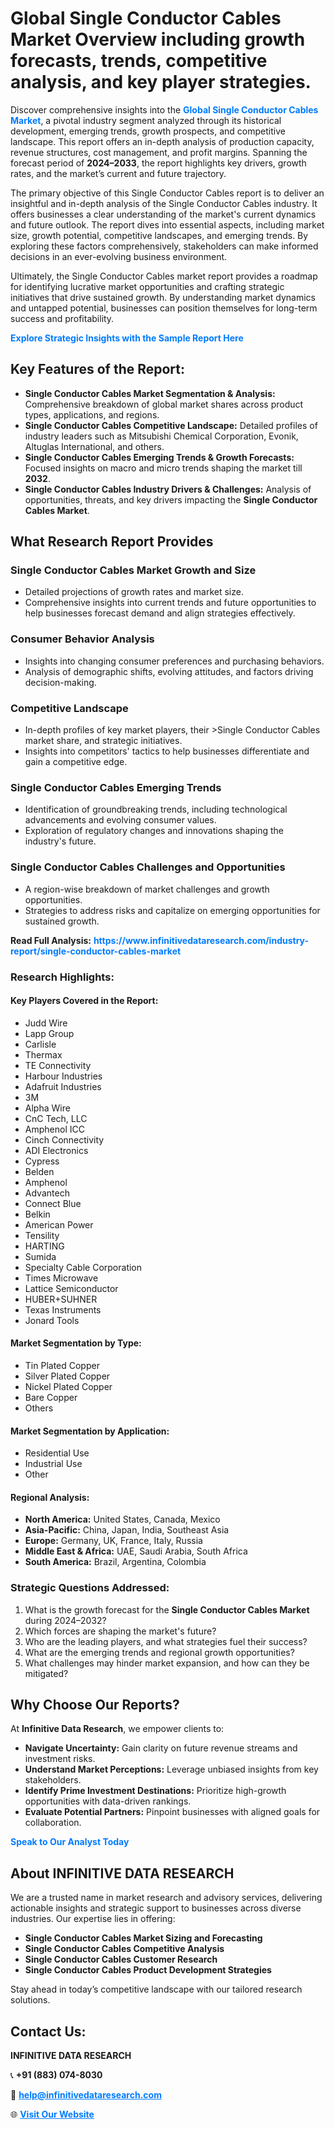 <h1>Global Single Conductor Cables Market Overview including growth forecasts, trends, competitive analysis, and key player strategies.</h1>
<p>
Discover comprehensive insights into the 
<a href="https://www.infinitivedataresearch.com/industry-report/single-conductor-cables-market" rel="dofollow" style="color: #007BFF; text-decoration: none;"><strong>Global Single Conductor Cables Market</strong></a>, a pivotal industry segment analyzed through its historical development, emerging trends, growth prospects, and competitive landscape. This report offers an in-depth analysis of production capacity, revenue structures, cost management, and profit margins. Spanning the forecast period of <strong>2024–2033</strong>, the report highlights key drivers, growth rates, and the market’s current and future trajectory.
</p>
<p>
The primary objective of this Single Conductor Cables report is to deliver an insightful and in-depth analysis of the Single Conductor Cables industry. It offers businesses a clear understanding of the market's current dynamics and future outlook. The report dives into essential aspects, including market size, growth potential, competitive landscapes, and emerging trends. By exploring these factors comprehensively, stakeholders can make informed decisions in an ever-evolving business environment.
</p>
<p>
Ultimately, the Single Conductor Cables market report provides a roadmap for identifying lucrative market opportunities and crafting strategic initiatives that drive sustained growth. By understanding market dynamics and untapped potential, businesses can position themselves for long-term success and profitability.
</p>
<p>
<a href="https://www.infinitivedataresearch.com/request-sample/reportId=106347" style="color: #007BFF; text-decoration: none;"><strong>Explore Strategic Insights with the Sample Report Here</strong></a>
</p>

<h2>Key Features of the Report:</h2>
<ul>
<li><strong>Single Conductor Cables Market Segmentation & Analysis:</strong> Comprehensive breakdown of global market shares across product types, applications, and regions.</li>
<li><strong>Single Conductor Cables Competitive Landscape:</strong> Detailed profiles of industry leaders such as Mitsubishi Chemical Corporation, Evonik, Altuglas International, and others.</li>
<li><strong>Single Conductor Cables Emerging Trends & Growth Forecasts:</strong> Focused insights on macro and micro trends shaping the market till <strong>2032</strong>.</li>
<li><strong>Single Conductor Cables Industry Drivers & Challenges:</strong> Analysis of opportunities, threats, and key drivers impacting the <strong>Single Conductor Cables Market</strong>.</li>
</ul>

<h2>What Research Report Provides</h2>
<h3>Single Conductor Cables Market Growth and Size</h3>
<ul>
<li>Detailed projections of growth rates and market size.</li>
<li>Comprehensive insights into current trends and future opportunities to help businesses forecast demand and align strategies effectively.</li>
</ul>

<h3>Consumer Behavior Analysis</h3>
<ul>
<li>Insights into changing consumer preferences and purchasing behaviors.</li>
<li>Analysis of demographic shifts, evolving attitudes, and factors driving decision-making.</li>
</ul>

<h3>Competitive Landscape</h3>
<ul>
<li>In-depth profiles of key market players, their >Single Conductor Cables market share, and strategic initiatives.</li>
<li>Insights into competitors' tactics to help businesses differentiate and gain a competitive edge.</li>
</ul>

<h3>Single Conductor Cables Emerging Trends</h3>
<ul>
<li>Identification of groundbreaking trends, including technological advancements and evolving consumer values.</li>
<li>Exploration of regulatory changes and innovations shaping the industry's future.</li>
</ul>

<h3>Single Conductor Cables Challenges and Opportunities</h3>
<ul>
<li>A region-wise breakdown of market challenges and growth opportunities.</li>
<li>Strategies to address risks and capitalize on emerging opportunities for sustained growth.</li>
</ul>
<p><strong>Read Full Analysis:</strong> <a href="https://www.infinitivedataresearch.com/industry-report/single-conductor-cables-market" rel="dofollow" style="color: #007BFF; text-decoration: none;"><strong>https://www.infinitivedataresearch.com/industry-report/single-conductor-cables-market</strong></a></p>
<h3>Research Highlights:</h3>
<h4>Key Players Covered in the Report:</h4>
<ul><li>Judd Wire</li><li>Lapp Group</li><li>Carlisle</li><li>Thermax</li><li>TE Connectivity</li><li>Harbour Industries</li><li>Adafruit Industries</li><li>3M</li><li>Alpha Wire</li><li>CnC Tech, LLC</li><li>Amphenol ICC</li><li>Cinch Connectivity</li><li>ADI Electronics</li><li>Cypress</li><li>Belden</li><li>Amphenol</li><li>Advantech</li><li>Connect Blue</li><li>Belkin</li><li>American Power</li><li>Tensility</li><li>HARTING</li><li>Sumida</li><li>Specialty Cable Corporation</li><li>Times Microwave</li><li>Lattice Semiconductor</li><li>HUBER+SUHNER</li><li>Texas Instruments</li><li>Jonard Tools</li></ul>
<h4>Market Segmentation by Type:</h4>
<ul><li>Tin Plated Copper</li><li>Silver Plated Copper</li><li>Nickel Plated Copper</li><li>Bare Copper</li><li>Others</li></ul>
<h4>Market Segmentation by Application:</h4>
<ul><li>Residential Use</li><li>Industrial Use</li><li>Other</li></ul>

<h4>Regional Analysis:</h4>
<ul>
<li><strong>North America:</strong> United States, Canada, Mexico</li>
<li><strong>Asia-Pacific:</strong> China, Japan, India, Southeast Asia</li>
<li><strong>Europe:</strong> Germany, UK, France, Italy, Russia</li>
<li><strong>Middle East & Africa:</strong> UAE, Saudi Arabia, South Africa</li>
<li><strong>South America:</strong> Brazil, Argentina, Colombia</li>
</ul>

<h3>Strategic Questions Addressed:</h3>
<ol>
<li>What is the growth forecast for the <strong>Single Conductor Cables Market</strong> during 2024–2032?</li>
<li>Which forces are shaping the market's future?</li>
<li>Who are the leading players, and what strategies fuel their success?</li>
<li>What are the emerging trends and regional growth opportunities?</li>
<li>What challenges may hinder market expansion, and how can they be mitigated?</li>
</ol>

<h2>Why Choose Our Reports?</h2>
<p>At <strong>Infinitive Data Research</strong>, we empower clients to:</p>
<ul>
<li><strong>Navigate Uncertainty:</strong> Gain clarity on future revenue streams and investment risks.</li>
<li><strong>Understand Market Perceptions:</strong> Leverage unbiased insights from key stakeholders.</li>
<li><strong>Identify Prime Investment Destinations:</strong> Prioritize high-growth opportunities with data-driven rankings.</li>
<li><strong>Evaluate Potential Partners:</strong> Pinpoint businesses with aligned goals for collaboration.</li>
</ul>
<p><a href="https://www.infinitivedataresearch.com/industry-report/single-conductor-cables-market" rel="dofollow" style="color: #007BFF; text-decoration: none;"><strong>Speak to Our Analyst Today</strong></a></p>

<h2>About INFINITIVE DATA RESEARCH</h2>
<p>We are a trusted name in market research and advisory services, delivering actionable insights and strategic support to businesses across diverse industries. Our expertise lies in offering:</p>
<ul>
<li><strong>Single Conductor Cables Market Sizing and Forecasting</strong></li>
<li><strong>Single Conductor Cables Competitive Analysis</strong></li>
<li><strong>Single Conductor Cables Customer Research</strong></li>
<li><strong>Single Conductor Cables Product Development Strategies</strong></li>
</ul>
<p>Stay ahead in today’s competitive landscape with our tailored research solutions.</p>

<h2>Contact Us:</h2>
<p><strong>INFINITIVE DATA RESEARCH</strong></p>
<p>📞 <strong>+91 (883) 074-8030</strong></p>
<p>📧 <strong><a href="mailto:help@infinitivedataresearch.com" style="color: #007BFF;">help@infinitivedataresearch.com</a></strong></p>
<p>🌐 <strong><a href="https://www.infinitivedataresearch.com" rel="dofollow" style="color: #007BFF;">Visit Our Website</a></strong></p>
